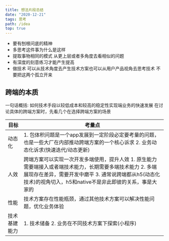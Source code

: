 ```yaml
---
title: 想法片段总结
date: "2020-12-21"
tags: 思考
path: /idea
top: true
---
```


* 要有刨根问底的精神
* 多思考这件事为什么是这样
* 提取事物相同的模式 从更上层或者多角度去看相似的问题
* 有深度的刻意练习才能产生提高
* 做技术 可以从技术角度去产生技术方案也可以从用户产品视角去思考技术 不要把这两个孤立开来

## 跨端的本质
一句话概括: 如何技术手段以较低成本和较高的稳定性实现端业务的快速发展
在讨论具体的跨端方案时，先看几个在选择跨端方案的场景

| 目标 | 考量点 |
| ------ | ------ | 
| 动态化 | 	1. 包体积问题是一个app发展到一定阶段必定要考量的问题，也是一些大厂在内部推动跨端方案的一个核心诉求 2. 业务动态化诉求(快速迭代/动态更新)| 
| 人效 | 跨端方案可以实现一次开发多端使用，提升人效 1. 原生能力需要端接入或者端技术能力，长期需要多端技术能力 2. 多端展现存在差异，需要开发中磨平 3. 通常说跨端都从h5(动态化技术)的视角切入，h5和native不是非此即彼的关系，事是大家的   | 
| 性能 | 技术方案存在性能瓶颈，通过其他技术方案可以解决性能问题，优化业务体验 | 
| 技术基建能力    | 1. 技术储备 2. 业务在不同技术方案下探索(小程序) | 







   

   